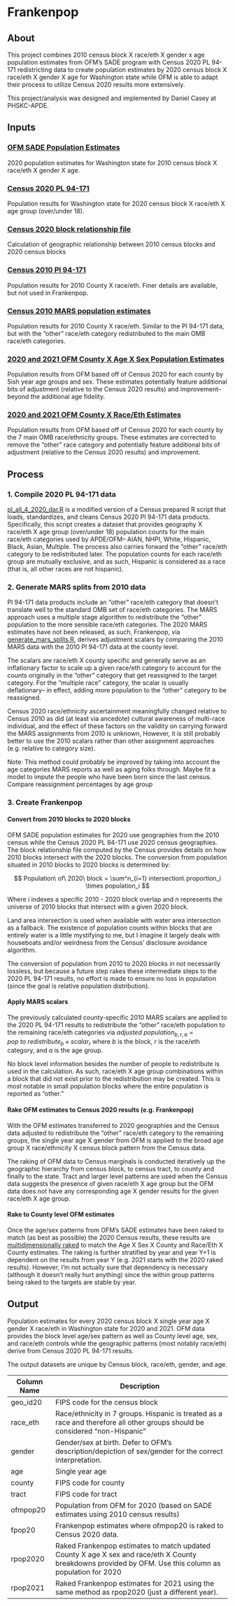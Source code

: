 
# Frankenpop

## About

This project combines 2010 census block X race/eth X gender x age
population estimates from OFM’s SADE program with Census 2020 PL 94-171
redistricting data to create population estimates by 2020 census block X
race/eth X gender X age for Washington state while OFM is able to adapt
their process to utilize Census 2020 results more extensively.

This project/analysis was designed and implemented by Daniel Casey at
PHSKC-APDE.

## Inputs

### [OFM SADE Population Estimates](https://ofm.wa.gov/washington-data-research/population-demographics/population-estimates/estimates-april-1-population-age-sex-race-and-hispanic-origin)

2020 population estimates for Washington state for 2010 census block X
race/eth X gender X age.

### [Census 2020 PL 94-171](https://www.census.gov/data/datasets/2020/dec/2020-census-redistricting-summary-file-dataset.html)

Population results for Washington state for 2020 census block X race/eth
X age group (over/under 18).

### [Census 2020 block relationship file](https://www.census.gov/geographies/reference-files/time-series/geo/relationship-files.html#t10t20)

Calculation of geographic relationship between 2010 census blocks and
2020 census blocks

### [Census 2010 Pl 94-171](https://www.census.gov/data/datasets/2010/dec/redistricting-file-pl-94-171.html)

Population results for 2010 County X race/eth. Finer details are
available, but not used in Frankenpop.

### [Census 2010 MARS population estimates](https://www.census.gov/programs-surveys/popest/technical-documentation/research/modified-race-data.html)

Population results for 2010 County X race/eth. Similar to the Pl 94-171
data, but with the “other” race/eth category redistributed to the main
OMB race/eth categories.

### [2020 and 2021 OFM County X Age X Sex Population Estimates](https://ofm.wa.gov/washington-data-research/population-demographics/population-estimates/estimates-april-1-population-age-sex-race-and-hispanic-origin)

Population results from OFM based off of Census 2020 for each county by
5ish year age groups and sex. These estimates potentially feature
additional bits of adjustment (relative to the Census 2020 results) and
improvement– beyond the additional age fidelity.

### [2020 and 2021 OFM County X Race/Eth Estimates](https://ofm.wa.gov/washington-data-research/population-demographics/population-estimates/estimates-april-1-population-age-sex-race-and-hispanic-origin)

Population results from OFM based off of Census 2020 for each county by
the 7 main OMB race/ethnicity groups. These estimates are corrected to
remove the “other” race category and potentially feature additional bits
of adjustment (relative to the Census 2020 results) and improvement.

## Process

### 1. Compile 2020 PL 94-171 data

[pl_all_4\_2020_dar.R](pl_all_4_2020_dar.R) is a modified version of a
Census prepared R script that loads, standardizes, and cleans Census
2020 Pl 94-171 data products. Specifically, this script creates a
dataset that provides geography X race/eth X age group (over/under 18)
population counts for the main race/eth categories used by APDE/OFM–
AIAN, NHPI, White, Hispanic, Black, Asian, Multiple. The process also
carries forward the “other” race/eth category to be redistributed later.
The population counts for each race/eth group are mutually exclusive,
and as such, Hispanic is considered as a race (that is, all other races
are not hispanic).

### 2. Generate MARS splits from 2010 data

Pl 94-171 data products include an “other” race/eth category that
doesn’t translate well to the standard OMB set of race/eth categories.
The MARS approach uses a multiple stage algorithm to redistribute the
“other” population to the more sensible race/eth categories. The 2020
MARS estimates have not been released, as such, Frankenpop, via
[generate_mars_splits.R](generate_mars_splits.R), derives adjustment
scalars by comparing the 2010 MARS data with the 2010 Pl 94-171 data at
the county level.

The scalars are race/eth X county specific and generally serve as an
inflationary factor to scale up a given race/eth category to account for
the counts originally in the “other” category that get reassigned to the
target category. For the “multiple race” category, the scalar is usually
deflationary– in effect, adding more population to the “other” category
to be reassigned.

Census 2020 race/ethnicity ascertainment meaningfully changed relative
to Census 2010 as did (at least via ancedote) cultural awareness of
multi-race individual, and the effect of these factors on the validity
on carrying forward the MARS assignments from 2010 is unknown, However,
it is still probably better to use the 2010 scalars rather than other
assignment approaches (e.g. relative to category size).

Note: This method could probably be improved by taking into account the
age categories MARS reports as well as aging folks through. Maybe fit a
model to impute the people who have been born since the last census.
Compare reassignment percentages by age group

### 3. Create Frankenpop

#### Convert from 2010 blocks to 2020 blocks

OFM SADE population estimates for 2020 use geographies from the 2010
census while the Census 2020 PL 94-171 use 2020 census geographies. The
block relationship file computed by the Census provides details on how
2010 blocks intersect with the 2020 blocks. The conversion from
population situated in 2010 blocks to 2020 blocks is determined by:

$$
Population\ of\ 2020\ block = 
\sum^n_{i=1} intersection\ proportion_i \times population_i
$$

Where $i$ indexes a specific 2010 - 2020 block overlap and $n$
represents the universe of 2010 blocks that intersect with a given 2020
block.

Land area intersection is used when available with water area
intersection as a fallback. The existence of population counts within
blocks that are entirely water is a little mystifying to me, but I
imagine it largely deals with houseboats and/or weirdness from the
Census’ disclosure avoidance algorithm.

The conversion of population from 2010 to 2020 blocks in not necessarily
lossless, but because a future step rakes these intermediate steps to
the 2020 PL 94-171 results, no effort is made to ensure no loss in
population (since the goal is relative population distribution).

#### Apply MARS scalars

The previously calculated county-specific 2010 MARS scalars are applied
to the 2020 PL 94-171 results to redistribute the “other” race/eth
population to the remaining race/eth categories via
$adjusted\ population_{b,r,a} = pop\ to\ redistribute_b \times scalar_r$
where $b$ is the block, $r$ is the race/eth category, and $a$ is the age
group.

No block level information besides the number of people to redistribute
is used in the calculation. As such, race/eth X age group combinations
within a block that did not exist prior to the redistribution may be
created. This is most notable in small population blocks where the
entire population is reported as “other.”

#### Rake OFM estimates to Census 2020 results (e.g. Frankenpop)

With the OFM estimates transferred to 2020 geographies and the Census
data adjusted to redistribute the “other” race/eth category to the
remaining groups, the single year age X gender from OFM is applied to
the broad age group X race/ethnicity X census block pattern from the
Census data.

The raking of OFM data to Census marginals is conducted iteratively up
the geographic hierarchy from census block, to census tract, to county
and finally to the state. Tract and larger level patterns are used when
the Census data suggests the presence of given race/eth X age group but
the OFM data does not have any corresponding age X gender results for
the given race/eth X age group.

#### Rake to County level OFM estimates

Once the age/sex patterns from OFM’s SADE estimates have been raked to
match (as best as possible) the 2020 Census results, these results are
[multidimensionally raked](rake_and_output.R) to match the Age X Sex X
County and Race/Eth X County estimates. The raking is further stratified
by year and year Y+1 is dependent on the results from year Y (e.g. 2021
starts with the 2020 raked results). However, I’m not actually sure that
dependency is necessary (although it doesn’t really hurt anything) since
the within group patterns being raked to the targets are stable by
year.

## Output

Population estimates for every 2020 census block X single year age X
gender X race/eth in Washington state for 2020 and 2021. OFM data
provides the block level age/sex pattern as well as County level age,
sex, and race/eth controls while the geographic patterns (most notably
race/eth) derive from Census 2020 PL 94-171 results.

The output datasets are unique by Census block, race/eth, gender, and
age.

| Column Name | Description                                                                                                                                             |
|-------------|---------------------------------------------------------------------------------------------------------------------------------------------------------|
| geo_id20    | FIPS code for the census block                                                                                                                          |
| race_eth    | Race/ethnicity in 7 groups. Hispanic is treated as a race and therefore all other groups should be considered “non-Hispanic”                            |
| gender      | Gender/sex at birth. Defer to OFM’s description/depiction of sex/gender for the correct interpretation.                                                 |
| age         | Single year age                                                                                                                                         |
| county      | FIPS code for county                                                                                                                                    |
| tract       | FIPS code for tract                                                                                                                                     |
| ofmpop20    | Population from OFM for 2020 (based on SADE estimates using 2010 census results)                                                                        |
| fpop20      | Frankenpop estimates where ofmpop20 is raked to Census 2020 data.                                                                                       |
| rpop2020    | Raked Frankenpop estimates to match updated County X age X sex and race/eth X County breakdowns provided by OFM. Use this column as population for 2020 |
| rpop2021    | Raked Frankenpop estimates for 2021 using the same method as rpop2020 (just a different year).                                                          |
